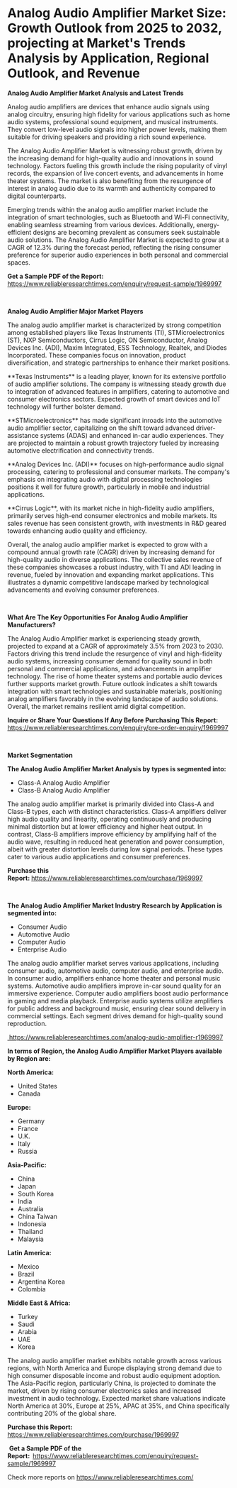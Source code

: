 <p><h1>Analog Audio Amplifier Market Size: Growth Outlook from 2025 to 2032, projecting at Market's Trends Analysis by Application, Regional Outlook, and Revenue</h1></p><p><strong>Analog Audio Amplifier Market Analysis and Latest Trends</strong></p>
<p><p>Analog audio amplifiers are devices that enhance audio signals using analog circuitry, ensuring high fidelity for various applications such as home audio systems, professional sound equipment, and musical instruments. They convert low-level audio signals into higher power levels, making them suitable for driving speakers and providing a rich sound experience.</p><p>The Analog Audio Amplifier Market is witnessing robust growth, driven by the increasing demand for high-quality audio and innovations in sound technology. Factors fueling this growth include the rising popularity of vinyl records, the expansion of live concert events, and advancements in home theater systems. The market is also benefiting from the resurgence of interest in analog audio due to its warmth and authenticity compared to digital counterparts.</p><p>Emerging trends within the analog audio amplifier market include the integration of smart technologies, such as Bluetooth and Wi-Fi connectivity, enabling seamless streaming from various devices. Additionally, energy-efficient designs are becoming prevalent as consumers seek sustainable audio solutions. The Analog Audio Amplifier Market is expected to grow at a CAGR of 12.3% during the forecast period, reflecting the rising consumer preference for superior audio experiences in both personal and commercial spaces.</p></p>
<p><strong>Get a Sample PDF of the Report:&nbsp;</strong> <a href="https://www.reliableresearchtimes.com/enquiry/request-sample/1969997?utm_campaign=3227&utm_medium=2&utm_source=Github&utm_content=ia&utm_term=11042025&utm_id=analog-audio-amplifier">https://www.reliableresearchtimes.com/enquiry/request-sample/1969997</a></p>
<p>&nbsp;</p>
<p><strong>Analog Audio Amplifier Major Market Players</strong></p>
<p><p>The analog audio amplifier market is characterized by strong competition among established players like Texas Instruments (TI), STMicroelectronics (ST), NXP Semiconductors, Cirrus Logic, ON Semiconductor, Analog Devices Inc. (ADI), Maxim Integrated, ESS Technology, Realtek, and Diodes Incorporated. These companies focus on innovation, product diversification, and strategic partnerships to enhance their market positions.</p><p>**Texas Instruments** is a leading player, known for its extensive portfolio of audio amplifier solutions. The company is witnessing steady growth due to integration of advanced features in amplifiers, catering to automotive and consumer electronics sectors. Expected growth of smart devices and IoT technology will further bolster demand.</p><p>**STMicroelectronics** has made significant inroads into the automotive audio amplifier sector, capitalizing on the shift toward advanced driver-assistance systems (ADAS) and enhanced in-car audio experiences. They are projected to maintain a robust growth trajectory fueled by increasing automotive electrification and connectivity trends.</p><p>**Analog Devices Inc. (ADI)** focuses on high-performance audio signal processing, catering to professional and consumer markets. The company's emphasis on integrating audio with digital processing technologies positions it well for future growth, particularly in mobile and industrial applications.</p><p>**Cirrus Logic**, with its market niche in high-fidelity audio amplifiers, primarily serves high-end consumer electronics and mobile markets. Its sales revenue has seen consistent growth, with investments in R&D geared towards enhancing audio quality and efficiency.</p><p>Overall, the analog audio amplifier market is expected to grow with a compound annual growth rate (CAGR) driven by increasing demand for high-quality audio in diverse applications. The collective sales revenue of these companies showcases a robust industry, with TI and ADI leading in revenue, fueled by innovation and expanding market applications. This illustrates a dynamic competitive landscape marked by technological advancements and evolving consumer preferences.</p></p>
<p>&nbsp;</p>
<p><strong>What Are The Key Opportunities For Analog Audio Amplifier Manufacturers?</strong></p>
<p><p>The Analog Audio Amplifier market is experiencing steady growth, projected to expand at a CAGR of approximately 3.5% from 2023 to 2030. Factors driving this trend include the resurgence of vinyl and high-fidelity audio systems, increasing consumer demand for quality sound in both personal and commercial applications, and advancements in amplifier technology. The rise of home theater systems and portable audio devices further supports market growth. Future outlook indicates a shift towards integration with smart technologies and sustainable materials, positioning analog amplifiers favorably in the evolving landscape of audio solutions. Overall, the market remains resilient amid digital competition.</p></p>
<p><strong>Inquire or Share Your Questions If Any Before Purchasing This Report:</strong> <a href="https://www.reliableresearchtimes.com/enquiry/pre-order-enquiry/1969997?utm_campaign=3227&utm_medium=2&utm_source=Github&utm_content=ia&utm_term=11042025&utm_id=analog-audio-amplifier">https://www.reliableresearchtimes.com/enquiry/pre-order-enquiry/1969997</a></p>
<p>&nbsp;</p>
<p><strong>Market Segmentation</strong></p>
<p><strong>The Analog Audio Amplifier Market Analysis by types is segmented into:</strong></p>
<p><ul><li>Class-A Analog Audio Amplifier</li><li>Class-B Analog Audio Amplifier</li></ul></p>
<p><p>The analog audio amplifier market is primarily divided into Class-A and Class-B types, each with distinct characteristics. Class-A amplifiers deliver high audio quality and linearity, operating continuously and producing minimal distortion but at lower efficiency and higher heat output. In contrast, Class-B amplifiers improve efficiency by amplifying half of the audio wave, resulting in reduced heat generation and power consumption, albeit with greater distortion levels during low signal periods. These types cater to various audio applications and consumer preferences.</p></p>
<p><strong>Purchase this Report:&nbsp;</strong><a href="https://www.reliableresearchtimes.com/purchase/1969997?utm_campaign=3227&utm_medium=2&utm_source=Github&utm_content=ia&utm_term=11042025&utm_id=analog-audio-amplifier">https://www.reliableresearchtimes.com/purchase/1969997</a></p>
<p>&nbsp;</p>
<p><strong>The Analog Audio Amplifier Market Industry Research by Application is segmented into:</strong></p>
<p><ul><li>Consumer Audio</li><li>Automotive Audio</li><li>Computer Audio</li><li>Enterprise Audio</li></ul></p>
<p><p>The analog audio amplifier market serves various applications, including consumer audio, automotive audio, computer audio, and enterprise audio. In consumer audio, amplifiers enhance home theater and personal music systems. Automotive audio amplifiers improve in-car sound quality for an immersive experience. Computer audio amplifiers boost audio performance in gaming and media playback. Enterprise audio systems utilize amplifiers for public address and background music, ensuring clear sound delivery in commercial settings. Each segment drives demand for high-quality sound reproduction.</p></p>
<p><a href="https://www.reliableresearchtimes.com/analog-audio-amplifier-r1969997?utm_campaign=3227&utm_medium=2&utm_source=Github&utm_content=ia&utm_term=11042025&utm_id=analog-audio-amplifier">&nbsp;https://www.reliableresearchtimes.com/analog-audio-amplifier-r1969997</a></p>
<p><strong>In terms of Region, the Analog Audio Amplifier Market Players available by Region are:</strong></p>
<p>
    <p> <strong> North America: </strong>
        <ul>
            <li>United States</li>
            <li>Canada</li>
        </ul>
        </p> 
    <p> <strong> Europe: </strong>
        <ul>
            <li>Germany</li>
            <li>France</li>
            <li>U.K.</li>
            <li>Italy</li>
            <li>Russia</li>
        </ul>
        </p> 
    <p> <strong> Asia-Pacific: </strong>
        <ul>
            <li>China</li>
            <li>Japan</li>
            <li>South Korea</li>
            <li>India</li>
            <li>Australia</li>
            <li>China Taiwan</li>
            <li>Indonesia</li>
            <li>Thailand</li>
            <li>Malaysia</li>
        </ul>
        </p> 
    <p> <strong> Latin America: </strong>
        <ul>
            <li>Mexico</li>
            <li>Brazil</li>
            <li>Argentina Korea</li>
            <li>Colombia</li>
        </ul>
        </p> 
    <p> <strong> Middle East & Africa: </strong>
        <ul>
            <li>Turkey</li>
            <li>Saudi</li>
            <li>Arabia</li>
            <li>UAE</li>
            <li>Korea</li>
        </ul>
    </p>
    </p>
<p><p>The analog audio amplifier market exhibits notable growth across various regions, with North America and Europe displaying strong demand due to high consumer disposable income and robust audio equipment adoption. The Asia-Pacific region, particularly China, is projected to dominate the market, driven by rising consumer electronics sales and increased investment in audio technology. Expected market share valuations indicate North America at 30%, Europe at 25%, APAC at 35%, and China specifically contributing 20% of the global share.</p></p>
<p><strong>Purchase this Report: </strong><a href="https://www.reliableresearchtimes.com/purchase/1969997?utm_campaign=3227&utm_medium=2&utm_source=Github&utm_content=ia&utm_term=11042025&utm_id=analog-audio-amplifier">https://www.reliableresearchtimes.com/purchase/1969997</a></p>
<p>&nbsp;<strong>Get a Sample PDF of the Report:&nbsp;&nbsp;</strong><a href="https://www.reliableresearchtimes.com/enquiry/request-sample/1969997?utm_campaign=3227&utm_medium=2&utm_source=Github&utm_content=ia&utm_term=11042025&utm_id=analog-audio-amplifier">https://www.reliableresearchtimes.com/enquiry/request-sample/1969997</a></p>
<p><strong></strong></p>
<p>Check more reports on <a href="https://www.reliableresearchtimes.com/?utm_campaign=3227&utm_medium=2&utm_source=Github&utm_content=ia&utm_term=11042025&utm_id=analog-audio-amplifier">https://www.reliableresearchtimes.com/</a></p>